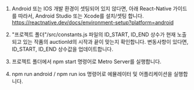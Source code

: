 1. Android 또는 IOS 개발 환경이 셋팅되어 있지 않다면, 아래 React-Native 가이드를 따라서, Android Studio 또는 Xcode를 설치/셋팅 합니다.
https://reactnative.dev/docs/environment-setup?platform=android

2. "프로젝트 폴더"/src/constants.js 파일의 ID_START, ID_END 상수가 현재 노출되고 있는 작품의 auctionId의 시작과 끝이 맞는지 확인합니다.
   변동사항이 있다면, ID_START, ID_END 상수값을 업데이트합니다.

3. 프로젝트 폴더에서 npm start 명령어로 Metro Server를 실행합니다.

4. npm run android / npm run ios 명령어로 에뮬레이터 및 어플리케이션을 실행합니다.
